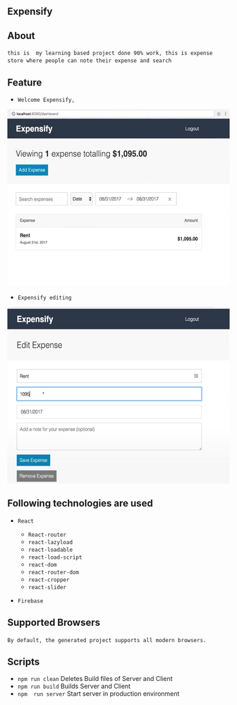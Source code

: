 ## Expensify

## About

 `this is  my learning based project done 90% work, this is expense store where people can note their expense and search `
 

## Feature
- `Welcome Expensify,`
<img src="src/assets/expensify.png" width="800" height="400">

- `Expensify editing`
<img src="src/assets/expensify2.png" width="800" height="400">

## Following technologies are used

- `React`
  - `React-router`
  - `react-lazyload`
  - `react-loadable`
  - `react-load-script`
  - `react-dom`
  - `react-router-dom`
  - `react-cropper`
   - `react-slider`


- `Firebase`

  
 
     

## Supported Browsers

`By default, the generated project supports all modern browsers.`  
   

## Scripts

- `npm run clean` Deletes Build files of Server and Client
- `npm run build` Builds Server and Client
- `npm  run server` Start server in production environment


                                                                                                                                                                                                                                                                                                                                                                     
